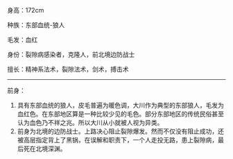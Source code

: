 身高：172cm

种族：东部血统-狼人

毛发：血红

身份：裂隙病感染者，克隆人，前北境边防战士

擅长：精神系法术，裂隙法术，剑术，搏击术

-----

前身：

1. 具有东部血统的狼人，皮毛普遍为暖色调，大川作为典型的东部狼人，毛发为血红色。在东部地区算是一种比较少见的毛色。部分东部地区的传统民俗甚至认为血色乃不祥之兆。所以大川从小就被人视为异类。
2. 前身为北境的边防战士。上路决心阻止裂隙爆发。然而不仅没有阻止成功，还被高层指定背上了黑锅，在误解和职责下，一个人走投无路，患上裂隙病，最后死在北境深渊。
